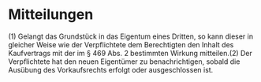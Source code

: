 # Mitteilungen

(1) Gelangt das Grundstück in das Eigentum eines Dritten, so kann dieser in gleicher Weise wie der Verpflichtete dem Berechtigten den Inhalt des Kaufvertrags mit der im § 469 Abs. 2 bestimmten Wirkung mitteilen.(2) Der Verpflichtete hat den neuen Eigentümer zu benachrichtigen, sobald die Ausübung des Vorkaufsrechts erfolgt oder ausgeschlossen ist. 

